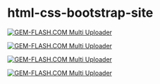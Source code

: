 # html-css-bootstrap-site


<a href="https://img.gem-flash.com/"><img src="https://img.gem-flash.com/images/37989941380506017063.jpg" border="0" alt="GEM-FLASH.COM Multi Uploader" /></a>









<a href="https://img.gem-flash.com/"><img src="https://img.gem-flash.com/images/37989941380506017063.jpg" border="0" alt="GEM-FLASH.COM Multi Uploader" /></a>





<a href="https://img.gem-flash.com/"><img src="https://img.gem-flash.com/images/82757319931404329534.jpg" border="0" alt="GEM-FLASH.COM Multi Uploader" /></a>


<a href="https://img.gem-flash.com/"><img src="https://img.gem-flash.com/images/82757319931404329534.jpg" border="0" alt="GEM-FLASH.COM Multi Uploader" /></a>



